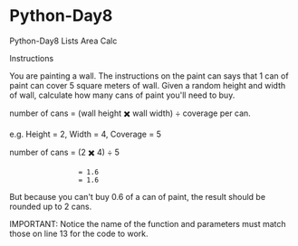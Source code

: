 # Python-Day8
Python-Day8 Lists
Area Calc

Instructions

You are painting a wall. The instructions on the paint can says that 1 can of paint can cover 5 square meters of wall. Given a random height and width of wall, calculate how many cans of paint you'll need to buy.

number of cans = (wall height ✖️ wall width) ÷ coverage per can.

e.g. Height = 2, Width = 4, Coverage = 5

number of cans = (2 ✖️ 4) ÷ 5

                     = 1.6
                     = 1.6
But because you can't buy 0.6 of a can of paint, the result should be rounded up to 2 cans.

IMPORTANT: Notice the name of the function and parameters must match those on line 13 for the code to work.
